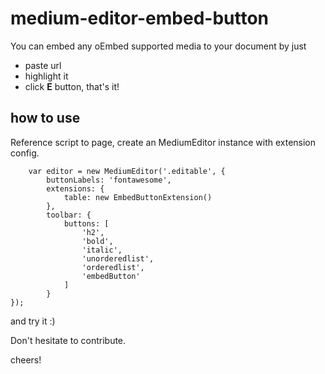 # medium-editor-embed-button
You can embed any oEmbed supported media to your document by just

* paste url
* highlight it
* click **E** button, that's it!

## how to use
Reference script to page, create an MediumEditor instance with extension config.

        var editor = new MediumEditor('.editable', {
            buttonLabels: 'fontawesome',
            extensions: {
                table: new EmbedButtonExtension()
            },
            toolbar: {
                buttons: [
                    'h2',
                    'bold',
                    'italic',
                    'unorderedlist',
                    'orderedlist',
                    'embedButton'
                ]
            }
    });

and try it :)

Don't hesitate to contribute.

cheers!